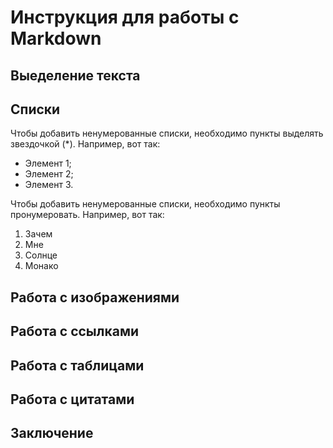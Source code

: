 # Инструкция для работы с Markdown

## Выеделение текста

## Списки

Чтобы добавить ненумерованные списки, необходимо пункты выделять звездочкой (*). Например, вот так:
* Элемент 1;
* Элемент 2;
* Элемент 3.

Чтобы добавить ненумерованные списки, необходимо пункты пронумеровать. Например, вот так:
1. Зачем
2. Мне
3. Солнце
4. Монако

## Работа с изображениями

## Работа с ссылками

## Работа с таблицами

## Работа с цитатами

## Заключение